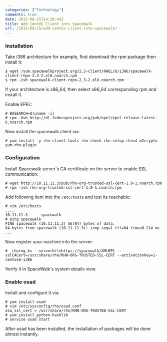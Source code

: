```yaml
---
categories: ["Technology"]
comments: true
date: 2015-08-25T14:30:44Z
title: Add CentOS Client into SpaceWalk
url: /2015/08/25/add-centos-client-into-spacewalk/
---
```


### Installation
Take i386 architecture for example, first download the rpm package then install it:    

```
$ wget /yum.spacewalkproject.org/2.3-client/RHEL/6/i386/spacewalk-client-repo-2.3-2.el6.noarch.rpm
$ rpm -ivh spacewalk-client-repo-2.3-2.el6.noarch.rpm 
```
If your architecture is x86_64, then select x86_64 corresponding rpm and install it.   

Enable EPEL:    

```
# BASEARCH=$(uname -i)
# rpm -Uvh http://dl.fedoraproject.org/pub/epel/epel-release-latest-6.noarch.rpm
```
Now install the spacewalk client via:    

```
# yum install -y rhn-client-tools rhn-check rhn-setup rhnsd m2crypto yum-rhn-plugin
```

### Configuration
Install Spacewalk server's CA certificate on the server to enable SSL communication:    

```
# wget http://10.11.11.3/pub/rhn-org-trusted-ssl-cert-1.0-1.noarch.rpm
# rpm -ivh rhn-org-trusted-ssl-cert-1.0-1.noarch.rpm
```
Add following item into the `/etc/hosts` and test its reachable:    

```
# vim /etc/hosts
....
10.11.11.3      spacewalk
# ping spacewalk
PING spacewalk (10.11.11.3) 56(84) bytes of data.
64 bytes from spacewalk (10.11.11.3): icmp_seq=1 ttl=64 time=0.214 ms
...
```
Now register your machine into the server:    

```
#  rhnreg_ks --serverUrl=https://spacewalk/XMLRPC --sslCACert=/usr/share/rhn/RHN-ORG-TRUSTED-SSL-CERT --activationkey=1-centos6-i386
```

Verify it in SpaceWalk's system details view.   

### Enable osad 
Install and configure it via:    

```
# yum install osad
# vim /etc/sysconfig/rhn/osad.conf
osa_ssl_cert = /usr/share/rhn/RHN-ORG-TRUSTED-SSL-CERT
# yum install python-hashlib
# service osad start
```
After osad has been installed, the installation of packages will be done almost
instantly.    
